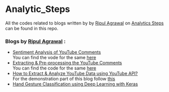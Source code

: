 # Analytic_Steps
All the codes related to blogs written by by [Ripul Agrawal](https://www.analyticssteps.com/author/ripulagrawal98@gmail.com) on [Analytics Steps](https://www.analyticssteps.com/)  can be found in this repo.

### Blogs by [Ripul Agrawal](https://www.analyticssteps.com/author/ripulagrawal98@gmail.com) :
* [Sentiment Analysis of YouTube Comments](https://www.analyticssteps.com/blogs/sentiment-analysis-youtube-comments)<br>You can find the vode for the same [here](https://github.com/ripulagrawal98/Analytic_Steps/tree/master/YouTube_comments_SentimentAnalysis)
* [Extracting & Pre-processing the YouTube Comments](https://www.analyticssteps.com/blogs/extracting-pre-processing-youtube-comments)
 <br>You can find the code for the same [here](https://github.com/ripulagrawal98/Analytic_Steps/tree/master/Extract%20%26%20Pre-process%20-YouTube-Comments)
* [How to Extract & Analyze YouTube Data using YouTube API?](https://www.analyticssteps.com/blogs/how-extract-analyze-youtube-data-using-youtube-api) 
<br>For the demonstration part of this blog follow [this](https://github.com/ripulagrawal98/Qurantine_Work.git)
* [Hand Gesture Classification using Deep Learning with Keras](https://www.analyticssteps.com/blogs/hand-gesture-classification-using-deep-learning-keras)
